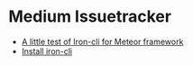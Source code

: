 # Medium Issuetracker

- [A little test of Iron-cli for Meteor framework](https://medium.com/meteor-js/how-to-build-web-apps-ultra-fast-with-meteor-iron-scaffolding-and-automatic-form-generation-11734eda8e67)
- [Install iron-cli](https://github.com/iron-meteor/iron-cli)